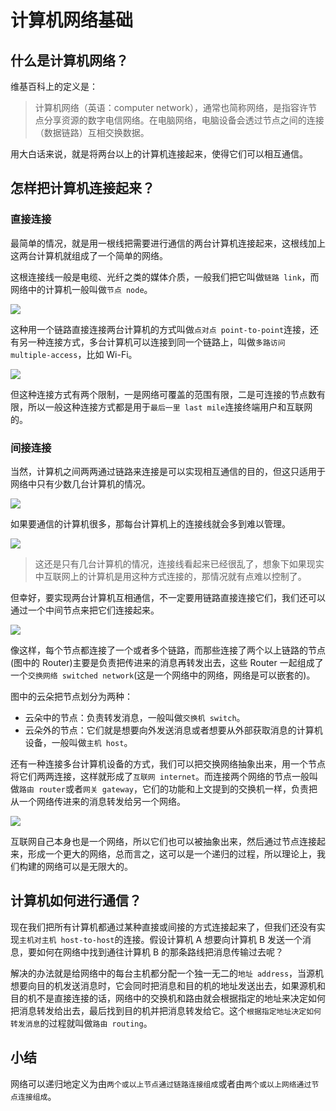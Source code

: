 # 计算机网络基础

## 什么是计算机网络？

维基百科上的定义是：

> 计算机网络（英语：computer network），通常也简称网络，是指容许节点分享资源的数字电信网络。在电脑网络，电脑设备会透过节点之间的连接（数据链路）互相交换数据。

用大白话来说，就是将两台以上的计算机连接起来，使得它们可以相互通信。

## 怎样把计算机连接起来？

### 直接连接

最简单的情况，就是用一根线把需要进行通信的两台计算机连接起来，这根线加上这两台计算机就组成了一个简单的网络。

这根连接线一般是电缆、光纤之类的媒体介质，一般我们把它叫做`链路 link`，而网络中的计算机一般叫做`节点 node`。

![](../assets/network/point_to_point.png)

这种用一个链路直接连接两台计算机的方式叫做`点对点 point-to-point`连接，还有另一种连接方式，多台计算机可以连接到同一个链路上，叫做`多路访问 multiple-access`，比如 Wi-Fi。

![](../assets/network/multiple_access.png)

但这种连接方式有两个限制，一是网络可覆盖的范围有限，二是可连接的节点数有限，所以一般这种连接方式都是用于`最后一里 last mile`连接终端用户和互联网的。

### 间接连接

当然，计算机之间两两通过链路来连接是可以实现相互通信的目的，但这只适用于网络中只有少数几台计算机的情况。

![](../assets/network/point_to_point_several_computers.png)

如果要通信的计算机很多，那每台计算机上的连接线就会多到难以管理。

![](../assets/network/point_to_point_such_a_mess.png)

> 这还是只有几台计算机的情况，连接线看起来已经很乱了，想象下如果现实中互联网上的计算机是用这种方式连接的，那情况就有点难以控制了。

但幸好，要实现两台计算机互相通信，不一定要用链路直接连接它们，我们还可以通过一个中间节点来把它们连接起来。

![](../assets/network/using_router_1.png)

像这样，每个节点都连接了一个或者多个链路，而那些连接了两个以上链路的节点(图中的 Router)主要是负责把传进来的消息再转发出去，这些 Router 一起组成了一个`交换网络 switched network`(这是一个网络中的网络，网络是可以嵌套的)。

图中的云朵把节点划分为两种：

-   云朵中的节点：负责转发消息，一般叫做`交换机 switch`。
-   云朵外的节点：它们就是想要向外发送消息或者想要从外部获取消息的计算机设备，一般叫做`主机 host`。

还有一种连接多台计算机设备的方式，我们可以把交换网络抽象出来，用一个节点将它们两两连接，这样就形成了`互联网 internet`。而连接两个网络的节点一般叫做`路由 router`或者`网关 gateway`，它们的功能和上文提到的交换机一样，负责把从一个网络传进来的消息转发给另一个网络。

![](../assets/network/internetwork.png)

互联网自己本身也是一个网络，所以它们也可以被抽象出来，然后通过节点连接起来，形成一个更大的网络，总而言之，这可以是一个递归的过程，所以理论上，我们构建的网络可以是无限大的。

## 计算机如何进行通信？

现在我们把所有计算机都通过某种直接或间接的方式连接起来了，但我们还没有实现`主机对主机 host-to-host`的连接。假设计算机 A 想要向计算机 B 发送一个消息，要如何在网络中找到通往计算机 B 的那条路线把消息传输过去呢？

解决的办法就是给网络中的每台主机都分配一个独一无二的`地址 address`，当源机想要向目的机发送消息时，它会同时把消息和目的机的地址发送出去，如果源机和目的机不是直接连接的话，网络中的交换机和路由就会根据指定的地址来决定如何把消息转发给出去，最后找到目的机并把消息转发给它。这个`根据指定地址决定如何转发消息`的过程就叫做`路由 routing`。

## 小结

网络可以递归地定义为由`两个或以上节点通过链路连接组成`或者由`两个或以上网络通过节点连接组成`。

